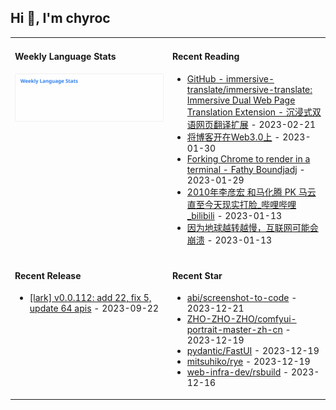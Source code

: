 ## Hi 👋, I'm chyroc

<table width="960px">
<tr>
<td valign="top" width="50%">

#### Weekly Language Stats

![](./images/wakatime_weekly_language_stats.svg)
</td>
<td valign="top" width="50%">

#### Recent Reading

* <a href='https://github.com/immersive-translate/immersive-translate' target='_black'>GitHub - immersive-translate/immersive-translate: Immersive Dual Web Page Translation Extension - 沉浸式双语网页翻译扩展</a> - 2023-02-21
* <a href='https://outti.me/6FE23FD0-22F4-4BDE-9F2B-72C0E5180C2C/' target='_black'>将博客开在Web3.0上</a> - 2023-01-30
* <a href='https://fathy.fr/carbonyl' target='_black'>Forking Chrome to render in a terminal - Fathy Boundjadj</a> - 2023-01-29
* <a href='https://www.bilibili.com/video/BV1dz411B7xk/' target='_black'>2010年李彦宏 和马化腾  PK  马云   直至今天现实打脸_哔哩哔哩_bilibili</a> - 2023-01-13
* <a href='https://mp.weixin.qq.com/s/nT0AGtxqCNGR_jwRp_Y63g' target='_black'>因为地球越转越慢，互联网可能会崩溃</a> - 2023-01-13

</td>
</tr>
<tr>
<td valign="top" width="50%">

#### Recent Release

* <a href='https://github.com/chyroc/lark/releases/tag/v0.0.112' target='_black'>[lark] v0.0.112: add 22, fix 5, update 64 apis</a> - 2023-09-22

</td>
<td valign="top" width="50%">

#### Recent Star

* <a href='https://github.com/abi/screenshot-to-code' target='_black'>abi/screenshot-to-code</a> - 2023-12-21
* <a href='https://github.com/ZHO-ZHO-ZHO/comfyui-portrait-master-zh-cn' target='_black'>ZHO-ZHO-ZHO/comfyui-portrait-master-zh-cn</a> - 2023-12-19
* <a href='https://github.com/pydantic/FastUI' target='_black'>pydantic/FastUI</a> - 2023-12-19
* <a href='https://github.com/mitsuhiko/rye' target='_black'>mitsuhiko/rye</a> - 2023-12-19
* <a href='https://github.com/web-infra-dev/rsbuild' target='_black'>web-infra-dev/rsbuild</a> - 2023-12-16

</td>
</tr>
</table>
